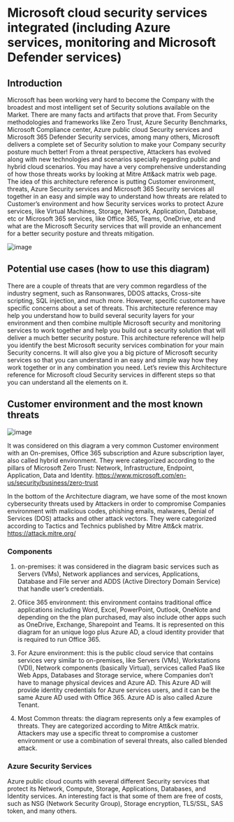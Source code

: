 # Microsoft cloud security services integrated (including Azure services, monitoring and Microsoft Defender services)

## Introduction

Microsoft has been working very hard to become the Company with the broadest and most intelligent set of Security solutions available on the Market. There are many facts and artifacts that prove that. From Security methodologies and frameworks like Zero Trust, Azure Security Benchmarks, Microsoft Compliance center, Azure public cloud Security services and Microsoft 365 Defender Security services, among many others, Microsoft delivers a complete set of Security solution to make your Company security posture much better!
From a threat perspective, Attackers has evolved along with new technologies and scenarios specially regarding public and hybrid cloud scenarios. You may have a very comprehensive understanding of how those threats works by looking at Mitre Att&ack matrix web page.
The idea of this architecture reference is putting Customer environment, threats, Azure Security services and Microsoft 365 Security services all together in an easy and simple way to understand how threats are related to Customer’s environment and how Security services works to protect Azure services, like Virtual Machines, Storage, Network, Application, Database, etc or Microsoft 365 services, like Office 365, Teams, OneDrive, etc and what are the Microsoft Security services that will provide an enhancement for a better security posture and threats mitigation.

![image](https://user-images.githubusercontent.com/97529152/151837839-ac8fde8c-bf34-4c7c-ab91-4bc755c63f6e.png)

## Potential use cases (how to use this diagram)

There are a couple of threats that are very common regardless of the industry segment, such as Ransonwares, DDOS attacks, Cross-site scripting, SQL injection, and much more. However, specific customers have specific concerns about a set of threats. This architecture reference may help you understand how to build several security layers for your environment and then combine multiple Microsoft security and monitoring services to work together and help you build out a security solution that will deliver a much better security posture.
This architecture reference will help you identify the best Microsoft security services combination for your main Security concerns.
It will also give you a big picture of Microsoft security services so that you can understand in an easy and simple way how they work together or in any combination you need.
Let’s review this Architecture reference for Microsoft cloud Security services in different steps so that you can understand all the elements on it.

## Customer environment and the most known threats

![image](https://user-images.githubusercontent.com/97529152/151838555-f69a1c45-0cb0-42e1-a3aa-4888fb936097.png)

It was considered on this diagram a very common Customer environment with an On-premises, Office 365 subscription and Azure subscription layer, also called hybrid environment. They were categorized according to the pillars of Microsoft Zero Trust: Network, Infrastructure, Endpoint, Application, Data and Identity. 
https://www.microsoft.com/en-us/security/business/zero-trust

In the bottom of the Architecture diagram, we have some of the most known cybersecurity threats used by Attackers in order to compromise Companies environment with malicious codes, phishing emails, malwares, Denial of Services (DOS) attacks and other attack vectors. They were categorized according to Tactics and Technics published by Mitre Att&ck matrix. 
https://attack.mitre.org/

### Components

1.	on-premises: it was considered in the diagram basic services such as Servers (VMs), Network appliances and services, Applications, Database and File server and ADDS (Active Directory Domain Service) that handle user’s credentials.

2.	Ofiice 365 environment: this environment contains traditional office applications including Word, Excel, PowerPoint, Outlook, OneNote and depending on the the plan purchased, may also include other apps such as OneDrive, Exchange, Sharepoint and Teams. It is represented on this diagram for an unique logo plus Azure AD, a cloud identity provider that is required to run Office 365.

3.	For Azure environment: this is the public cloud service that contains services very similar to on-premises, like Servers (VMs), Workstations (VDI), Network components (basically Virtual), services called PaaS like Web Apps, Databases and Storage service, where Companies don’t have to manage physical devices and Azure AD. This Azure AD will provide identity credentials for Azure services users, and it can be the same Azure AD used with Office 365. Azure AD is also called Azure Tenant.

4.	Most Common threats: the diagram represents only a few examples of threats. They are categorized according to Mitre Att&ck matrix. Attackers may use a specific threat to compromise a customer environment or use a combination of several threats, also called blended attack.

### Azure Security Services

Azure public cloud counts with several different Security services that protect its Network, Compute, Storage, Applications, Databases, and Identity services. An interesting fact is that some of them are free of costs, such as NSG (Network Security Group), Storage encryption, TLS/SSL, SAS token, and many others.


